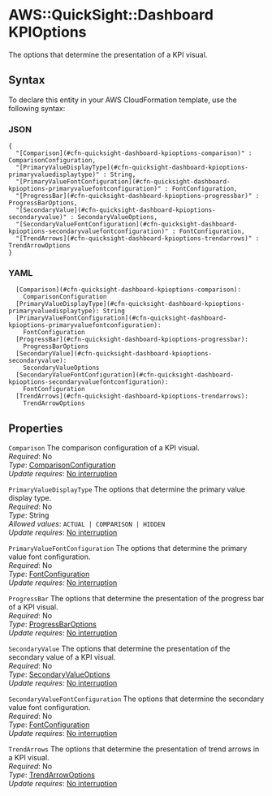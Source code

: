 # AWS::QuickSight::Dashboard KPIOptions<a name="aws-properties-quicksight-dashboard-kpioptions"></a>

The options that determine the presentation of a KPI visual\.

## Syntax<a name="aws-properties-quicksight-dashboard-kpioptions-syntax"></a>

To declare this entity in your AWS CloudFormation template, use the following syntax:

### JSON<a name="aws-properties-quicksight-dashboard-kpioptions-syntax.json"></a>

```
{
  "[Comparison](#cfn-quicksight-dashboard-kpioptions-comparison)" : ComparisonConfiguration,
  "[PrimaryValueDisplayType](#cfn-quicksight-dashboard-kpioptions-primaryvaluedisplaytype)" : String,
  "[PrimaryValueFontConfiguration](#cfn-quicksight-dashboard-kpioptions-primaryvaluefontconfiguration)" : FontConfiguration,
  "[ProgressBar](#cfn-quicksight-dashboard-kpioptions-progressbar)" : ProgressBarOptions,
  "[SecondaryValue](#cfn-quicksight-dashboard-kpioptions-secondaryvalue)" : SecondaryValueOptions,
  "[SecondaryValueFontConfiguration](#cfn-quicksight-dashboard-kpioptions-secondaryvaluefontconfiguration)" : FontConfiguration,
  "[TrendArrows](#cfn-quicksight-dashboard-kpioptions-trendarrows)" : TrendArrowOptions
}
```

### YAML<a name="aws-properties-quicksight-dashboard-kpioptions-syntax.yaml"></a>

```
  [Comparison](#cfn-quicksight-dashboard-kpioptions-comparison): 
    ComparisonConfiguration
  [PrimaryValueDisplayType](#cfn-quicksight-dashboard-kpioptions-primaryvaluedisplaytype): String
  [PrimaryValueFontConfiguration](#cfn-quicksight-dashboard-kpioptions-primaryvaluefontconfiguration): 
    FontConfiguration
  [ProgressBar](#cfn-quicksight-dashboard-kpioptions-progressbar): 
    ProgressBarOptions
  [SecondaryValue](#cfn-quicksight-dashboard-kpioptions-secondaryvalue): 
    SecondaryValueOptions
  [SecondaryValueFontConfiguration](#cfn-quicksight-dashboard-kpioptions-secondaryvaluefontconfiguration): 
    FontConfiguration
  [TrendArrows](#cfn-quicksight-dashboard-kpioptions-trendarrows): 
    TrendArrowOptions
```

## Properties<a name="aws-properties-quicksight-dashboard-kpioptions-properties"></a>

`Comparison`  <a name="cfn-quicksight-dashboard-kpioptions-comparison"></a>
The comparison configuration of a KPI visual\.  
*Required*: No  
*Type*: [ComparisonConfiguration](aws-properties-quicksight-dashboard-comparisonconfiguration.md)  
*Update requires*: [No interruption](https://docs.aws.amazon.com/AWSCloudFormation/latest/UserGuide/using-cfn-updating-stacks-update-behaviors.html#update-no-interrupt)

`PrimaryValueDisplayType`  <a name="cfn-quicksight-dashboard-kpioptions-primaryvaluedisplaytype"></a>
The options that determine the primary value display type\.  
*Required*: No  
*Type*: String  
*Allowed values*: `ACTUAL | COMPARISON | HIDDEN`  
*Update requires*: [No interruption](https://docs.aws.amazon.com/AWSCloudFormation/latest/UserGuide/using-cfn-updating-stacks-update-behaviors.html#update-no-interrupt)

`PrimaryValueFontConfiguration`  <a name="cfn-quicksight-dashboard-kpioptions-primaryvaluefontconfiguration"></a>
The options that determine the primary value font configuration\.  
*Required*: No  
*Type*: [FontConfiguration](aws-properties-quicksight-dashboard-fontconfiguration.md)  
*Update requires*: [No interruption](https://docs.aws.amazon.com/AWSCloudFormation/latest/UserGuide/using-cfn-updating-stacks-update-behaviors.html#update-no-interrupt)

`ProgressBar`  <a name="cfn-quicksight-dashboard-kpioptions-progressbar"></a>
The options that determine the presentation of the progress bar of a KPI visual\.  
*Required*: No  
*Type*: [ProgressBarOptions](aws-properties-quicksight-dashboard-progressbaroptions.md)  
*Update requires*: [No interruption](https://docs.aws.amazon.com/AWSCloudFormation/latest/UserGuide/using-cfn-updating-stacks-update-behaviors.html#update-no-interrupt)

`SecondaryValue`  <a name="cfn-quicksight-dashboard-kpioptions-secondaryvalue"></a>
The options that determine the presentation of the secondary value of a KPI visual\.  
*Required*: No  
*Type*: [SecondaryValueOptions](aws-properties-quicksight-dashboard-secondaryvalueoptions.md)  
*Update requires*: [No interruption](https://docs.aws.amazon.com/AWSCloudFormation/latest/UserGuide/using-cfn-updating-stacks-update-behaviors.html#update-no-interrupt)

`SecondaryValueFontConfiguration`  <a name="cfn-quicksight-dashboard-kpioptions-secondaryvaluefontconfiguration"></a>
The options that determine the secondary value font configuration\.  
*Required*: No  
*Type*: [FontConfiguration](aws-properties-quicksight-dashboard-fontconfiguration.md)  
*Update requires*: [No interruption](https://docs.aws.amazon.com/AWSCloudFormation/latest/UserGuide/using-cfn-updating-stacks-update-behaviors.html#update-no-interrupt)

`TrendArrows`  <a name="cfn-quicksight-dashboard-kpioptions-trendarrows"></a>
The options that determine the presentation of trend arrows in a KPI visual\.  
*Required*: No  
*Type*: [TrendArrowOptions](aws-properties-quicksight-dashboard-trendarrowoptions.md)  
*Update requires*: [No interruption](https://docs.aws.amazon.com/AWSCloudFormation/latest/UserGuide/using-cfn-updating-stacks-update-behaviors.html#update-no-interrupt)